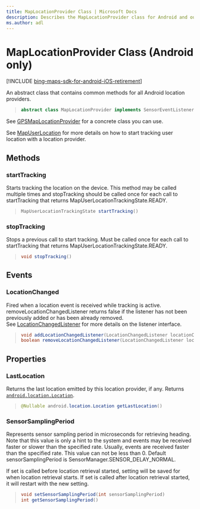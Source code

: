 ```yaml
---
title: MapLocationProvider Class | Microsoft Docs
description: Describes the MapLocationProvider class for Android and outlines the class' methods, events, and properties.
ms.author: adl
---
```


# MapLocationProvider Class (Android only)

[!INCLUDE [bing-maps-sdk-for-android-iOS-retirement](../../../includes/bing-maps-sdk-for-android-iOS-retirement.md)]

An abstract class that contains common methods for all Android location providers. 

>```java
> abstract class MapLocationProvider implements SensorEventListener
>```

See [GPSMapLocationProvider](gpsmaplocationprovider-class.md) for a concrete class you can use.

See [MapUserLocation](../mapuserlocation-class.md) for more details on how to start tracking user location with a location provider.

## Methods

### startTracking

Starts tracking the location on the device. This method may be called multiple times and stopTracking should be called once for each call to startTracking that returns MapUserLocationTrackingState.READY.

>```java
> MapUserLocationTrackingState startTracking()
>```

### stopTracking

Stops a previous call to start tracking. Must be called once for each call to startTracking that returns MapUserLocationTrackingState.READY.

>```java
> void stopTracking()
>```

## Events

### LocationChanged

Fired when a location event is received while tracking is active.  
removeLocationChangedListener returns false if the listener has not been previously added or has been already removed.  
See [LocationChangedListener](locationchangedlistener-interface.md) for more details on the listener interface.

>```java
> void addLocationChangedListener(LocationChangedListener locationChangedListener)
> boolean removeLocationChangedListener(LocationChangedListener locationChangedListener)
>```

## Properties

### LastLocation

Returns the last location emitted by this location provider, if any. Returns [`android.location.Location`](https://developer.android.com/reference/android/location/Location).
>```java
> @Nullable android.location.Location getLastLocation()
>```

### SensorSamplingPeriod

Represents sensor sampling period in microseconds for retrieving heading. Note that this value is only a hint to the system and events may be received faster or slower than the specified rate. Usually, events are received faster than the specified rate. This value can not be less than 0. Default sensorSamplingPeriod is SensorManager.SENSOR_DELAY_NORMAL.

If set is called before location retrieval started, setting will be saved for when location retrieval starts. If set is called after location retrieval started, it will restart with the new setting.
>```java
> void setSensorSamplingPeriod(int sensorSamplingPeriod)
> int getSensorSamplingPeriod()
>```

